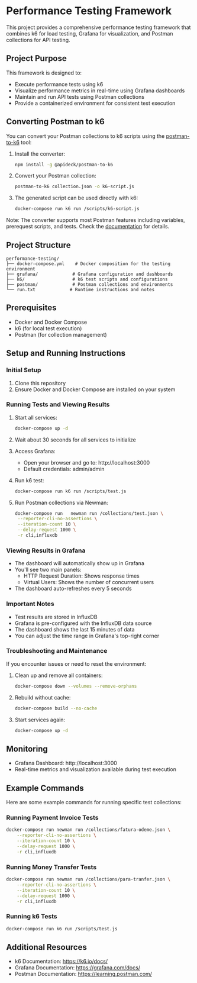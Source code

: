 # Performance Testing Framework

This project provides a comprehensive performance testing framework that combines k6 for load testing, Grafana for visualization, and Postman collections for API testing.

## Project Purpose

This framework is designed to:

- Execute performance tests using k6
- Visualize performance metrics in real-time using Grafana dashboards
- Maintain and run API tests using Postman collections
- Provide a containerized environment for consistent test execution

## Converting Postman to k6

You can convert your Postman collections to k6 scripts using the [postman-to-k6](https://github.com/apideck-libraries/postman-to-k6) tool:

1. Install the converter:
   ```bash
   npm install -g @apideck/postman-to-k6
   ```

2. Convert your Postman collection:
   ```bash
   postman-to-k6 collection.json -o k6-script.js
   ```

3. The generated script can be used directly with k6:
   ```bash
   docker-compose run k6 run /scripts/k6-script.js
   ```

Note: The converter supports most Postman features including variables, prerequest scripts, and tests. Check the [documentation](https://github.com/apideck-libraries/postman-to-k6#supported-postman-features) for details.

## Project Structure

```
performance-testing/
├── docker-compose.yml    # Docker composition for the testing environment
├── grafana/             # Grafana configuration and dashboards
├── k6/                  # k6 test scripts and configurations
├── postman/             # Postman collections and environments
└── run.txt             # Runtime instructions and notes
```

## Prerequisites

- Docker and Docker Compose
- k6 (for local test execution)
- Postman (for collection management)

## Setup and Running Instructions

### Initial Setup

1. Clone this repository
2. Ensure Docker and Docker Compose are installed on your system

### Running Tests and Viewing Results

1. Start all services:

   ```bash
   docker-compose up -d
   ```

2. Wait about 30 seconds for all services to initialize

3. Access Grafana:

   - Open your browser and go to: http://localhost:3000
   - Default credentials: admin/admin

4. Run k6 test:

   ```bash
   docker-compose run k6 run /scripts/test.js
   ```

5. Run Postman collections via Newman:
   ```bash
   docker-compose run   newman run /collections/test.json \
    --reporter-cli-no-assertions \
    --iteration-count 10 \
    --delay-request 1000 \
    -r cli,influxdb
   ```

### Viewing Results in Grafana

- The dashboard will automatically show up in Grafana
- You'll see two main panels:
  - HTTP Request Duration: Shows response times
  - Virtual Users: Shows the number of concurrent users
- The dashboard auto-refreshes every 5 seconds

### Important Notes

- Test results are stored in InfluxDB
- Grafana is pre-configured with the InfluxDB data source
- The dashboard shows the last 15 minutes of data
- You can adjust the time range in Grafana's top-right corner

### Troubleshooting and Maintenance

If you encounter issues or need to reset the environment:

1. Clean up and remove all containers:

   ```bash
   docker-compose down --volumes --remove-orphans
   ```

2. Rebuild without cache:

   ```bash
   docker-compose build --no-cache
   ```

3. Start services again:
   ```bash
   docker-compose up -d
   ```

## Monitoring

- Grafana Dashboard: http://localhost:3000
- Real-time metrics and visualization available during test execution

## Example Commands

Here are some example commands for running specific test collections:

### Running Payment Invoice Tests
```bash
docker-compose run newman run /collections/fatura-odeme.json \
    --reporter-cli-no-assertions \
    --iteration-count 10 \
    --delay-request 1000 \
    -r cli,influxdb
```

### Running Money Transfer Tests
```bash
docker-compose run newman run /collections/para-tranfer.json \
    --reporter-cli-no-assertions \
    --iteration-count 10 \
    --delay-request 1000 \
    -r cli,influxdb
```

### Running k6 Tests
```bash
docker-compose run k6 run /scripts/test.js
```

## Additional Resources

- k6 Documentation: https://k6.io/docs/
- Grafana Documentation: https://grafana.com/docs/
- Postman Documentation: https://learning.postman.com/
